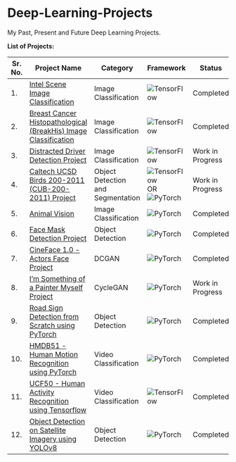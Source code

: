 # Deep-Learning-Projects
My Past, Present and Future Deep Learning Projects.

**List of Projects:**

| Sr. No. | Project Name | Category | Framework | Status |
| ------- | ------------ | -------- | --------- | ------ |
| 1.      | [Intel Scene Image Classification](https://github.com/JohnPPinto/Deep-Learning-Projects/blob/main/01_intel_scene_classification_project.ipynb) | Image Classification | ![TensorFlow](https://img.shields.io/badge/TensorFlow-%23FF6F00.svg?style=for-the-badge&logo=TensorFlow&logoColor=white) | Completed |
| 2.      | [Breast Cancer Histopathological (BreakHis) Image Classification](https://github.com/JohnPPinto/Deep-Learning-Projects/blob/main/02_breast_cancer_histopathological_project.ipynb) | Image Classification | ![TensorFlow](https://img.shields.io/badge/TensorFlow-%23FF6F00.svg?style=for-the-badge&logo=TensorFlow&logoColor=white) | Completed |
| 3.      | [Distracted Driver Detection Project](https://github.com/JohnPPinto/Deep-Learning-Projects/blob/main/03_distracted_driver_detection_project.ipynb) | Image Classification | ![TensorFlow](https://img.shields.io/badge/TensorFlow-%23FF6F00.svg?style=for-the-badge&logo=TensorFlow&logoColor=white) | Work in Progress |
| 4.      | [Caltech UCSD Birds 200-2011 (CUB-200-2011) Project](https://github.com/JohnPPinto/Deep-Learning-Projects/blob/main/04_cub_200-2011_bird_images_project.ipynb) | Object Detection and Segmentation | ![TensorFlow](https://img.shields.io/badge/TensorFlow-%23FF6F00.svg?style=for-the-badge&logo=TensorFlow&logoColor=white) OR ![PyTorch](https://img.shields.io/badge/PyTorch-%23EE4C2C.svg?style=for-the-badge&logo=PyTorch&logoColor=white) | Work in Progress |
| 5.      | [Animal Vision](https://github.com/JohnPPinto/animal_vision_pytorch) | Image Classification | ![PyTorch](https://img.shields.io/badge/PyTorch-%23EE4C2C.svg?style=for-the-badge&logo=PyTorch&logoColor=white) | Completed |
| 6.      | [Face Mask Detection Project](https://github.com/JohnPPinto/face_mask_detection_pytorch) | Object Detection | ![PyTorch](https://img.shields.io/badge/PyTorch-%23EE4C2C.svg?style=for-the-badge&logo=PyTorch&logoColor=white) | Completed |
| 7.      | [CineFace 1.0 - Actors Face Project](https://github.com/JohnPPinto/cinema_face_actors_pytorch) | DCGAN | ![PyTorch](https://img.shields.io/badge/PyTorch-%23EE4C2C.svg?style=for-the-badge&logo=PyTorch&logoColor=white) | Completed |
| 8.      | [I’m Something of a Painter Myself Project](https://github.com/JohnPPinto/i_am_something_of_a_painter_myself_project) | CycleGAN | ![PyTorch](https://img.shields.io/badge/PyTorch-%23EE4C2C.svg?style=for-the-badge&logo=PyTorch&logoColor=white) | Work in Progress |
| 9.      | [Road Sign Detection from Scratch using PyTorch](https://github.com/JohnPPinto/Deep-Learning-Projects/blob/main/09_road_sign_object_detection_from_scratch.ipynb) | Object Detection | ![PyTorch](https://img.shields.io/badge/PyTorch-%23EE4C2C.svg?style=for-the-badge&logo=PyTorch&logoColor=white) | Completed |
| 10.      | [HMDB51 - Human Motion Recognition using PyTorch](https://github.com/JohnPPinto/HMDB51_human_motion_recognition_pytorch) | Video Classification | ![PyTorch](https://img.shields.io/badge/PyTorch-%23EE4C2C.svg?style=for-the-badge&logo=PyTorch&logoColor=white) | Completed |
| 11.      | [UCF50 - Human Activity Recognition using Tensorflow](https://github.com/JohnPPinto/UCF50_human_activity_recognition_tensorflow) | Video Classification | ![TensorFlow](https://img.shields.io/badge/TensorFlow-%23FF6F00.svg?style=for-the-badge&logo=TensorFlow&logoColor=white) | Completed |
| 12.      | [Object Detection on Satellite Imagery using YOLOv8](https://github.com/JohnPPinto/Object_Detection_Satellite_Imagery_Yolov8_DIOR) | Object Detection | ![PyTorch](https://img.shields.io/badge/PyTorch-%23EE4C2C.svg?style=for-the-badge&logo=PyTorch&logoColor=white) | Completed |
